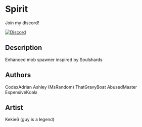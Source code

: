 # Spirit
Join my discord!

[![Discord](https://img.shields.io/discord/857985930078060554?style=for-the-badge)](https://discord.gg/CWrUhpvNwH)
## Description

Enhanced mob spawner inspired by Soulshards

## Authors

CodexAdrian
Ashley (MsRandom)
ThatGravyBoat
AbusedMaster
ExpensiveKoala

## Artist

Kekie6 (guy is a legend)
